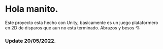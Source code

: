 # Hola manito.
Este proyecto esta hecho con Unity, basicamente es un juego plataformero en 2D de disparos que aun no esta terminado.
Abrazos y besos 💘
### Update 20/05/2022.
